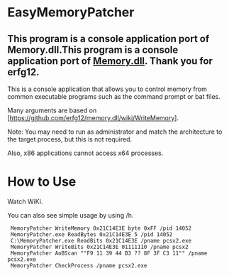 # EasyMemoryPatcher
## This program is a console application port of Memory.dll.This program is a console application port of [Memory.dll](https://github.com/erfg12/memory.dll). Thank you for erfg12.

This is a console application that allows you to control memory from common executable programs such as the command prompt or bat files.

Many arguments are based on [https://github.com/erfg12/memory.dll/wiki/WriteMemory].

Note: You may need to run as administrator and match the architecture to the target process, but this is not required.

Also, x86 applications cannot access x64 processes.

# How to Use
Watch WiKi.

You can also see simple usage by using /h.

     MemoryPatcher WriteMemory 0x21C14E3E byte 0xFF /pid 14052
     MemoryPatcher.exe ReadBytes 0x21C14E3E 5 /pid 14052
     C:\MemoryPatcher.exe ReadBits 0x21C14E3E /pname pcsx2.exe
     MemoryPatcher WriteBits 0x21C14E3E 01111110 /pname pcsx2
     MemoryPatcher AoBScan ""F9 11 39 44 B3 ?? 8F 3F C3 11"" /pname pcsx2.exe
     MemoryPatcher CheckProcess /pname pcsx2.exe
